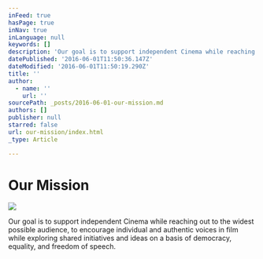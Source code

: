 ```yaml
---
inFeed: true
hasPage: true
inNav: true
inLanguage: null
keywords: []
description: 'Our goal is to support independent Cinema while reaching out to the widest possible audience, to encourage individual and authentic voices in film while exploring shared initiatives and ideas on a basis of democracy, equality, and freedom of speech.'
datePublished: '2016-06-01T11:50:36.147Z'
dateModified: '2016-06-01T11:50:19.290Z'
title: ''
author:
  - name: ''
    url: ''
sourcePath: _posts/2016-06-01-our-mission.md
authors: []
publisher: null
starred: false
url: our-mission/index.html
_type: Article

---
```

# Our Mission
![](https://s3-us-west-2.amazonaws.com/the-grid-img/p/93cf4cf7b9a30f79590deb327700d8dfd5b6e617.jpg)

Our goal is to support independent Cinema while reaching out to the widest possible audience, to encourage individual and authentic voices in film while exploring shared initiatives and ideas on a basis of democracy, equality, and freedom of speech.